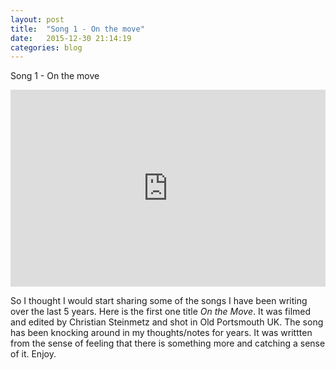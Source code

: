 ```yaml
---
layout: post
title:  "Song 1 - On the move"
date:   2015-12-30 21:14:19
categories: blog
---
```


Song 1  - On the move
  
<div class="col-md-8">
<iframe width="100%" height="315" src="https://www.youtube.com/embed/Co3BuE0S4fc" frameborder="0" allowfullscreen></iframe>
</div>
  
  
So I thought I would start sharing some of the songs I have been writing over the last 5 years. Here is the first one title <i>On the Move</i>. It was filmed and edited by Christian Steinmetz and shot in Old Portsmouth UK. The song has been knocking around in my thoughts/notes for years. It was writtten from the sense of feeling that there is something more and catching a sense of it. Enjoy.

